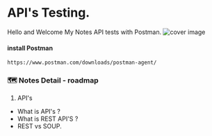 
# API's Testing.
Hello and Welcome My Notes API tests with Postman.
![cover image ](https://user-images.githubusercontent.com/70509500/210169989-5ce406c1-1a36-4d08-983a-539c26e766ff.png)

#### install Postman
```
https://www.postman.com/downloads/postman-agent/
```

### 🗺️ Notes Detail - roadmap
1. API's
- What is API's ?
- What is REST API'S ?
- REST vs SOUP.
